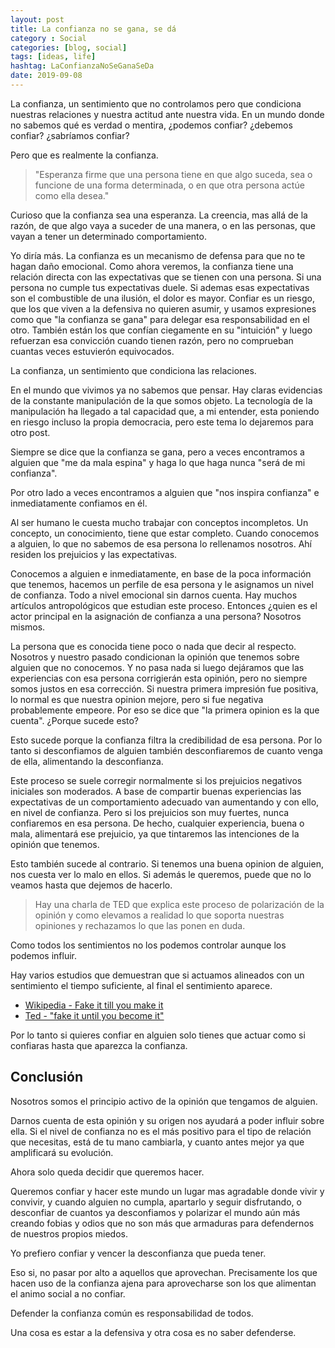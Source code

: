 ```yaml
---
layout: post
title: La confianza no se gana, se dá
category : Social
categories: [blog, social]
tags: [ideas, life]
hashtag: LaConfianzaNoSeGanaSeDa
date: 2019-09-08
---
```


La confianza, un sentimiento que no controlamos pero que condiciona nuestras relaciones y nuestra actitud ante nuestra vida. En un mundo donde no sabemos qué es verdad o mentira, ¿podemos confiar? ¿debemos confiar? ¿sabríamos confiar?

Pero que es realmente la confianza.

> "Esperanza firme que una persona tiene en que algo suceda, sea o funcione de una forma determinada, o en que otra persona actúe como ella desea."

Curioso que la confianza sea una esperanza. La creencia, mas allá de la razón, de que algo vaya a suceder de una manera, o en las personas, que vayan a tener un determinado comportamiento.

Yo diría más. La confianza es un mecanismo de defensa para que no te hagan daño emocional. Como ahora veremos, la confianza tiene una relación directa con las expectativas que se tienen con una persona. Si una persona no cumple tus expectativas duele. Si ademas esas expectativas son el combustible de una ilusión, el dolor es mayor. Confiar es un riesgo, que los que viven a la defensiva no quieren asumir, y usamos expresiones como que "la confianza se gana" para delegar esa responsabilidad en el otro. También están los que confían ciegamente en su "intuición" y luego refuerzan esa convicción cuando tienen razón, pero no comprueban cuantas veces estuvierón equivocados.

La confianza, un sentimiento que condiciona las relaciones.

En el mundo que vivimos ya no sabemos que pensar. Hay claras evidencias de la constante manipulación de la que somos objeto. La tecnología de la manipulación ha llegado a tal capacidad que, a mi entender, esta poniendo en riesgo incluso la propia democracia, pero este tema lo dejaremos para otro post.

Siempre se dice que la confianza se gana, pero a veces encontramos a alguien que "me da mala espina" y haga lo que haga nunca "será de mi confianza".

Por otro lado a veces encontramos a alguien que "nos inspira confianza" e inmediatamente confiamos en él.

Al ser humano le cuesta mucho trabajar con conceptos incompletos. Un concepto, un conocimiento, tiene que estar completo. Cuando conocemos a alguien, lo que no sabemos de esa persona lo rellenamos nosotros. Ahí residen los prejuicios y las expectativas.

Conocemos a alguien e inmediatamente, en base de la poca información que tenemos, hacemos un perfile de esa persona y le asignamos un nivel de confianza. Todo a nivel emocional sin darnos cuenta. Hay muchos artículos antropológicos que estudian este proceso. Entonces ¿quien es el actor principal en la asignación de confianza a una persona? Nosotros mismos.

La persona que es conocida tiene poco o nada que decir al respecto. Nosotros y nuestro pasado condicionan la opinión que tenemos sobre alguien que no conocemos. Y no pasa nada si luego dejáramos que las experiencias con esa persona corrigierán esta opinión, pero no siempre somos justos en esa corrección. Si nuestra primera impresión fue positiva, lo normal es que nuestra opinion mejore, pero si fue negativa probablemente empeore. Por eso se dice que "la primera opinion es la que cuenta". ¿Porque sucede esto?

Esto sucede porque la confianza filtra la credibilidad de esa persona. Por lo tanto si desconfiamos de alguien también desconfiaremos de cuanto venga de ella, alimentando la desconfianza.

Este proceso se suele corregir normalmente si los prejuicios negativos iniciales son moderados. A base de compartir buenas experiencias las expectativas de un comportamiento adecuado van aumentando y con ello, en nivel de confianza. Pero si los prejuicios son muy fuertes, nunca confiaremos en esa persona. De hecho, cualquier experiencia, buena o mala, alimentará ese prejuicio, ya que tintaremos las intenciones de la opinión que tenemos.

Esto también sucede al contrario. Si tenemos una buena opinion de alguien, nos cuesta ver lo malo en ellos. Si además le queremos, puede que no lo veamos hasta que dejemos de hacerlo.

> Hay una charla de TED que explica este proceso de polarización de la opinión y como elevamos a realidad lo que soporta nuestras opiniones y rechazamos lo que las ponen en duda.

Como todos los sentimientos no los podemos controlar aunque los podemos influir.

Hay varios estudios que demuestran que si actuamos alineados con un sentimiento el tiempo suficiente, al final el sentimiento aparece.

- [Wikipedia - Fake it till you make it](https://en.wikipedia.org/wiki/Fake_it_till_you_make_it)
- [Ted - "fake it until you become it"](https://www.youtube.com/watch?v=RVmMeMcGc0Y)

Por lo tanto si quieres confiar en alguien solo tienes que actuar como si confiaras hasta que aparezca la confianza.

## Conclusión

Nosotros somos el principio activo de la opinión que tengamos de alguien.

Darnos cuenta de esta opinión y su origen nos ayudará a poder influir sobre ella. Si el nivel de confianza no es el más positivo para el tipo de relación que necesitas, está de tu mano cambiarla, y cuanto antes mejor ya que amplificará su evolución.

Ahora solo queda decidir que queremos hacer.

Queremos confiar y hacer este mundo un lugar mas agradable donde vivir y convivir, y cuando alguien no cumpla, apartarlo y seguir disfrutando, o desconfiar de cuantos ya desconfiamos y polarizar el mundo aún más creando fobias y odios que no son más que armaduras para defendernos de nuestros propios miedos.

Yo prefiero confiar y vencer la desconfianza que pueda tener.

Eso si, no pasar por alto a aquellos que aprovechan. Precisamente los que hacen uso de la confianza ajena para aprovecharse son los que alimentan el animo social a no confiar.

Defender la confianza común es responsabilidad de todos.

Una cosa es estar a la defensiva y otra cosa es no saber defenderse.

